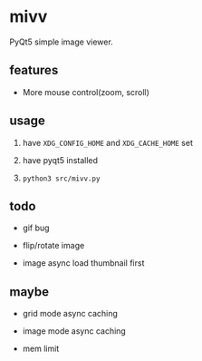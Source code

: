 # mivv

PyQt5 simple image viewer.

## features

* More mouse control(zoom, scroll)

## usage

1. have `XDG_CONFIG_HOME` and `XDG_CACHE_HOME` set

2. have pyqt5 installed

3. `python3 src/mivv.py`

## todo

* gif bug

* flip/rotate image

* image async load thumbnail first

## maybe

* grid mode async caching

* image mode async caching

* mem limit
